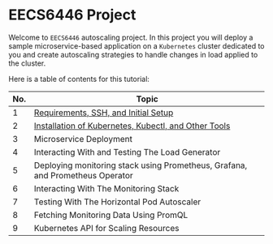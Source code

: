 # EECS6446 Project

Welcome to `EECS6446` autoscaling project. In this project you will deploy a sample
microservice-based application on a `Kubernetes` cluster dedicated to you and create
autoscaling strategies to handle changes in load applied to the cluster.

Here is a table of contents for this tutorial:

| No. | Topic |
|-----|-------|
|1    | [Requirements, SSH, and Initial Setup](tutorials/01-requirements.md) |
|2    | [Installation of Kubernetes, Kubectl, and Other Tools](tutorials/02-kubernetes.md) |
|3    | Microservice Deployment |
|4    | Interacting With and Testing The Load Generator |
|5    | Deploying monitoring stack using Prometheus, Grafana, and Prometheus Operator |
|6    | Interacting With The Monitoring Stack |
|7    | Testing With The Horizontal Pod Autoscaler |
|8    | Fetching Monitoring Data Using PromQL |
|9    | Kubernetes API for Scaling Resources |
